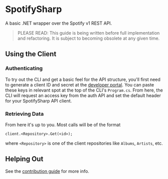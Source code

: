 # SpotifySharp
A basic .NET wrapper over the Spotify v1 REST API.

> PLEASE READ: This guide is being written before full implementation and refactoring. It is subject to becoming obsolete at any given time.

## Using the Client
### Authenticating
To try out the CLI and get a basic feel for the API structure, you'll first need to generate a client ID and secret at the [developer portal](https://developer.spotify.com/dashboard/). You can paste these keys in relevant spot at the top of the CLI's `Program.cs`. From here, the CLI will request an access key from the auth API and set the default header for your SpotifySharp API client.

### Retrieving Data
From here it's up to you. Most calls will be of the format 
```
client.<Repository>.Get(<id>);
```
where `<Repository>` is one of the client repositories like `Albums`, `Artists`, etc.

## Helping Out
See the [contribution guide](https://github.com/thepolytheist/spotify-sharp/blob/master/CONTRIBUTING.md) for more info.